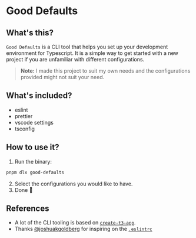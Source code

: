 # Good Defaults

## What's this?

`Good Defaults` is a CLI tool that helps you set up your development environment for Typescript. It is a simple way to get started with a new project if you are unfamiliar with different configurations.

> **Note:** I made this project to suit my own needs and the configurations provided might not suit your need.

## What's included?

- eslint
- prettier
- vscode settings
- tsconfig

## How to use it?

1. Run the binary:

```bash
pnpm dlx good-defaults
```

2. Select the configurations you would like to have.
3. Done 🚀

## References

- A lot of the CLI tooling is based on [`create-t3-app`](https://github.com/t3-oss/create-t3-app).
- Thanks [@joshuakgoldberg](https://github.com/JoshuaKGoldberg) for inspiring on the [`.eslintrc`](./.eslintrc)
